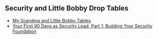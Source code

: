 ## Security and Little Bobby Drop Tables ##

- [My Grandma and Little Bobby Tables](https://hackernoon.com/my-grandma-and-little-bobby-tables-9911ddfb88bf)
- [Your First 90 Days as Security Lead, Part 1: Building Your Security Foundation](https://www.hackerone.com/blog/Your-First-90-Days-Security-Lead-Part-1-Building-Your-Security-Foundation)

